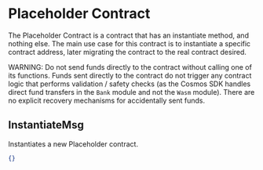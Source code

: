# Placeholder Contract

The Placeholder Contract is a contract that has an instantiate method, and nothing else. The main use case for this contract is to instantiate a specific contract address, later migrating the contract to the real contract desired.

WARNING: Do not send funds directly to the contract without calling one of its functions. Funds sent directly to the contract do not trigger any contract logic that performs validation / safety checks (as the Cosmos SDK handles direct fund transfers in the `Bank` module and not the `Wasm` module). There are no explicit recovery mechanisms for accidentally sent funds.

## InstantiateMsg

Instantiates a new Placeholder contract.

``` json
{}
```